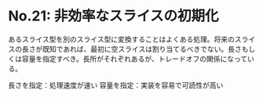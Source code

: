 # No.21: 非効率なスライスの初期化

あるスライス型を別のスライス型に変換することはよくある処理。将来のスライスの長さが既知であれば、最初に空スライスは割り当てるべきでない。長さもしくは容量を指定すべき。長所がそれぞれあるが、トレードオフの関係になっている。

長さを指定：処理速度が速い
容量を指定：実装を容易で可読性が高い
